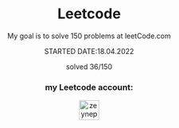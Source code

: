 <h1 align="center">Leetcode</h1>
<p align="center"> My goal is to solve 150 problems at leetCode.com</p>
<p align="center"> STARTED DATE:18.04.2022</p>
<p align="center">solved 36/150</p>
<h3 align="center"> my Leetcode account:</h3>
<p align="center">
<a href="https://www.leetcode.com/zeynepaslierhan" target="blank"><img align="center" src="https://raw.githubusercontent.com/zeynepaslierhan/zeynepaslierhan/main/images/Accounts/leetcode.svg" alt="zeynepaslierhan" height="40" width="40" /></a>
